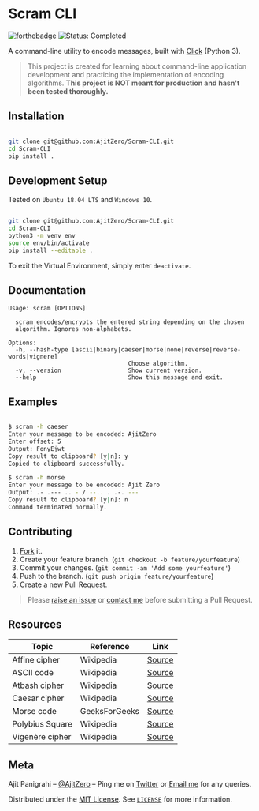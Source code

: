 # Scram CLI

[![forthebadge](https://forthebadge.com/images/badges/made-with-python.svg)](https://forthebadge.com)
![Status: Completed](https://img.shields.io/badge/Status-Completed-brightgreen.svg)

A command-line utility to encode messages, built with [Click](https://github.com/pallets/click) (Python 3).

> This project is created for learning about command-line application development and practicing the implementation of encoding algorithms. **This project is NOT meant for production and hasn't been tested thoroughly.**

## Installation

```sh

git clone git@github.com:AjitZero/Scram-CLI.git
cd Scram-CLI
pip install .

```

## Development Setup

Tested on `Ubuntu 18.04 LTS` and `Windows 10`.

```sh

git clone git@github.com:AjitZero/Scram-CLI.git
cd Scram-CLI
python3 -m venv env
source env/bin/activate
pip install --editable .

```

To exit the Virtual Environment, simply enter `deactivate`.

## Documentation

```
Usage: scram [OPTIONS]

  scram encodes/encrypts the entered string depending on the chosen
  algorithm. Ignores non-alphabets.

Options:
  -h, --hash-type [ascii|binary|caeser|morse|none|reverse|reverse-words|vignere]
                                  Choose algorithm.
  -v, --version                   Show current version.
  --help                          Show this message and exit.

```

## Examples

```sh

$ scram -h caeser
Enter your message to be encoded: AjitZero
Enter offset: 5
Output: FonyEjwt
Copy result to clipboard? [y|n]: y
Copied to clipboard successfully.

$ scram -h morse
Enter your message to be encoded: Ajit Zero
Output: .- .--- .. - / --.. . .-. ---
Copy result to clipboard? [y|n]: n
Command terminated normally.

```

## Contributing

1. [Fork](https://github.com/AjitZero/Scram-CLI/fork) it.
2. Create your feature branch. (`git checkout -b feature/yourfeature`)
3. Commit your changes. (`git commit -am 'Add some yourfeature'`)
4. Push to the branch. (`git push origin feature/yourfeature`)
5. Create a new Pull Request.

> Please [raise an issue](https://github.com/AjitZero/Scram-CLI/issues/new) or [contact me](#meta) before submitting a Pull Request.

## Resources

| Topic | Reference | Link |
| --- | --- | --- |
| Affine cipher | Wikipedia | [Source](https://en.wikipedia.org/wiki/Affine_cipher) |
| ASCII code | Wikipedia | [Source](https://en.wikipedia.org/wiki/ASCII) |
| Atbash cipher | Wikipedia | [Source](https://en.wikipedia.org/wiki/Atbash_cipher) |
| Caesar cipher | Wikipedia | [Source](https://en.wikipedia.org/wiki/Caesar_cipher) |
| Morse code | GeeksForGeeks | [Source](https://www.geeksforgeeks.org/morse-code-translator-python/) |
| Polybius Square | Wikipedia | [Source](https://en.wikipedia.org/wiki/Polybius_square) |
| Vigenère cipher | Wikipedia | [Source](https://en.wikipedia.org/wiki/Vigenère_cipher) |

## Meta

Ajit Panigrahi – [@AjitZero](https://github.com/AjitZero) – Ping me on [Twitter](https://twitter.com/AjitZero) or [Email me](mailto:ajitzero@gmail.com) for any queries.

Distributed under the [MIT License](https://opensource.org/licenses/MIT). See [`LICENSE`](https://github.com/AjitZero/Scram-CLI/blob/master/LICENSE) for more information.
